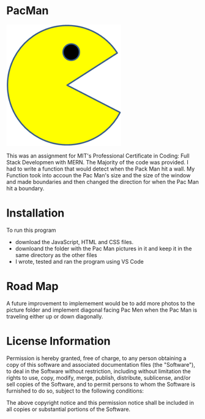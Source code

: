 # PacMan
<img src="pacman1.png" width='300'/>

This was an assignment for MIT's Professional Certificate in Coding: Full Stack Developmen with MERN. The Majority of the code was provided. I had to write a function that would detect when the Pack Man hit a wall. My Function took into accoun the Pac Man's size and the size of the window and made boundaries and then changed the direction for when the Pac Man hit a boundary.

# Installation
To run this program
- download the JavaScript, HTML and CSS files.
- downloand the folder with the Pac Man pictures in it and keep it in the same directory as   the other files
- I wrote, tested and ran the program using VS Code

# Road Map

A future improvement to implemement would be to add more photos to the picture folder and implement diagonal facing Pac Men when the Pac Man is traveling either up or down diagonally.

# License Information

Permission is hereby granted, free of charge, to any person obtaining a copy of this software and associated documentation files (the "Software"), to deal in the Software without restriction, including without limitation the rights to use, copy, modify, merge, publish, distribute, sublicense, and/or sell copies of the Software, and to permit persons to whom the Software is furnished to do so, subject to the following conditions:

The above copyright notice and this permission notice shall be included in all copies or substantial portions of the Software.
